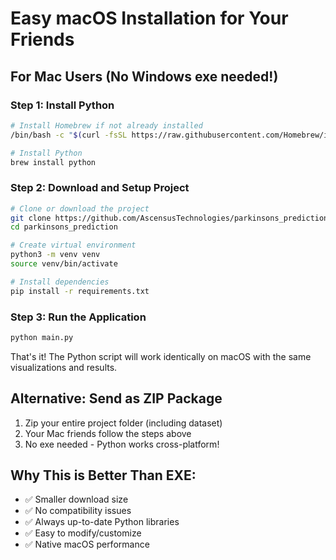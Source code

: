 # Easy macOS Installation for Your Friends

## For Mac Users (No Windows exe needed!)

### Step 1: Install Python
```bash
# Install Homebrew if not already installed
/bin/bash -c "$(curl -fsSL https://raw.githubusercontent.com/Homebrew/install/HEAD/install.sh)"

# Install Python
brew install python
```

### Step 2: Download and Setup Project
```bash
# Clone or download the project
git clone https://github.com/AscensusTechnologies/parkinsons_prediction.git
cd parkinsons_prediction

# Create virtual environment
python3 -m venv venv
source venv/bin/activate

# Install dependencies
pip install -r requirements.txt
```

### Step 3: Run the Application
```bash
python main.py
```

That's it! The Python script will work identically on macOS with the same visualizations and results.

## Alternative: Send as ZIP Package
1. Zip your entire project folder (including dataset)
2. Your Mac friends follow the steps above
3. No exe needed - Python works cross-platform!

## Why This is Better Than EXE:
- ✅ Smaller download size
- ✅ No compatibility issues  
- ✅ Always up-to-date Python libraries
- ✅ Easy to modify/customize
- ✅ Native macOS performance
